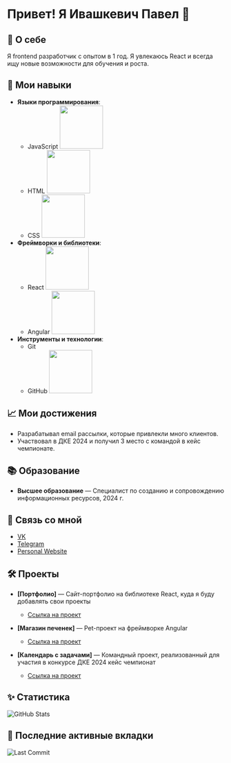 # Привет! Я Ивашкевич Павел 👋

## 🚀 О себе
Я frontend разработчик с опытом в 1 год. Я увлекаюсь React и всегда ищу новые возможности для обучения и роста.

## 🌟 Мои навыки
- **Языки программирования**:
  - JavaScript <img src="https://user-images.githubusercontent.com/74038190/212257454-16e3712e-945a-4ca2-b238-408ad0bf87e6.gif" width="100" height="100">
  - HTML <img src="https://user-images.githubusercontent.com/74038190/238200426-29fd6286-4e7b-4d6c-818f-c4765d5e39a9.gif" width="100" height="100">
  - CSS <img src="https://user-images.githubusercontent.com/74038190/238200428-67f477ed-6624-42da-99f0-1a7b1a16eecb.gif" width="100" height="100">
- **Фреймворки и библиотеки**:
  - React <img src="https://user-images.githubusercontent.com/74038190/212257467-871d32b7-e401-42e8-a166-fcfd7baa4c6b.gif" width="100" height="100">
  - Angular <img src="https://user-images.githubusercontent.com/74038190/212280823-79088828-a258-4a4d-8d6c-96315d5a07af.gif" width="100" height="100">
- **Инструменты и технологии**:
  - Git
  - GitHub <img src="https://user-images.githubusercontent.com/74038190/212257468-1e9a91f1-b626-4baa-b15d-5c385dfa7ed2.gif" width="100" height="100">

## 📈 Мои достижения
- Разрабатывал email рассылки, которые привлекли много клиентов.
- Участвовал в ДКЕ 2024 и получил 3 место с командой в кейс чемпионате.

## 📚 Образование
- **Высшее образование** — Специалист по созданию и сопровождению информационных ресурсов, 2024 г.

## 🔗 Связь со мной
- [VK](https://vk.com/1vashkev1ch)
- [Telegram](https://t.me/pavel_ith)
- [Personal Website](https://github.com/Pavel0Ivashkevich/portfolio-react)

## 🛠️ Проекты
- **[Портфолио]** — Сайт-портфолио на библиотеке React, куда я буду добавлять свои проекты
  - [Ссылка на проект](https://github.com/Pavel0Ivashkevich/portfolio-react)

- **[Магазин печенек]** — Pet-проект на фреймворке Angular 
  - [Ссылка на проект](https://github.com/Pavel0Ivashkevich/cookies)

- **[Календарь с задачами]** — Командный проект, реализованный для участия в конкурсе ДКЕ 2024 кейс чемпионат
  - [Ссылка на проект](https://github.com/Pavel0Ivashkevich/CalendarTodo)

## ✨ Статистика
![GitHub Stats](https://github-readme-stats.vercel.app/api?username=Pavel0Ivashkevich&show_icons=true&hide_title=true&count_private=true&hide=prs&theme=radical)

## 📅 Последние активные вкладки
![Last Commit](https://github-readme-streak-stats.herokuapp.com/?user=Pavel0Ivashkevich&theme=radical)
